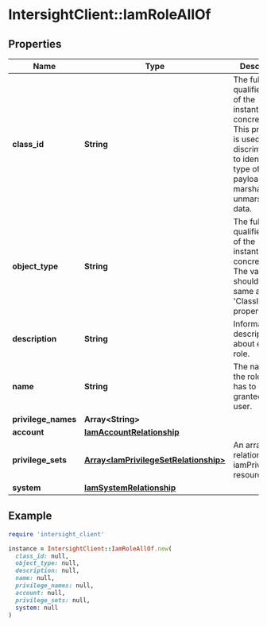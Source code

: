 # IntersightClient::IamRoleAllOf

## Properties

| Name | Type | Description | Notes |
| ---- | ---- | ----------- | ----- |
| **class_id** | **String** | The fully-qualified name of the instantiated, concrete type. This property is used as a discriminator to identify the type of the payload when marshaling and unmarshaling data. | [default to &#39;iam.Role&#39;] |
| **object_type** | **String** | The fully-qualified name of the instantiated, concrete type. The value should be the same as the &#39;ClassId&#39; property. | [default to &#39;iam.Role&#39;] |
| **description** | **String** | Informative description about each role. | [optional][readonly] |
| **name** | **String** | The name of the role which has to be granted to user. | [optional] |
| **privilege_names** | **Array&lt;String&gt;** |  | [optional] |
| **account** | [**IamAccountRelationship**](IamAccountRelationship.md) |  | [optional] |
| **privilege_sets** | [**Array&lt;IamPrivilegeSetRelationship&gt;**](IamPrivilegeSetRelationship.md) | An array of relationships to iamPrivilegeSet resources. | [optional][readonly] |
| **system** | [**IamSystemRelationship**](IamSystemRelationship.md) |  | [optional] |

## Example

```ruby
require 'intersight_client'

instance = IntersightClient::IamRoleAllOf.new(
  class_id: null,
  object_type: null,
  description: null,
  name: null,
  privilege_names: null,
  account: null,
  privilege_sets: null,
  system: null
)
```

